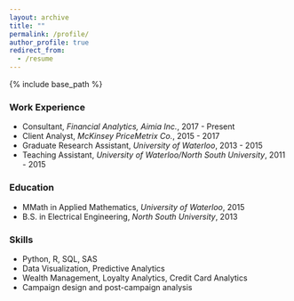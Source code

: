 ```yaml
---
layout: archive
title: ""
permalink: /profile/
author_profile: true
redirect_from:
  - /resume
---
```


{% include base_path %}

### Work Experience
* Consultant, *Financial Analytics, Aimia Inc.*, 2017 - Present
* Client Analyst, *McKinsey PriceMetrix Co.*, 2015 - 2017
* Graduate Research Assistant, *University of Waterloo*, 2013 - 2015
* Teaching Assistant, *University of Waterloo/North South University*, 2011 - 2015

### Education
* MMath in Applied Mathematics, *University of Waterloo*, 2015
* B.S. in Electrical Engineering, *North South University*, 2013

### Skills
* Python, R, SQL, SAS
* Data Visualization, Predictive Analytics
* Wealth Management, Loyalty Analytics, Credit Card Analytics
* Campaign design and post-campaign analysis


